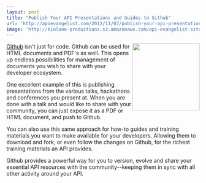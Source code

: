```yaml
---
layout: post
title: "Publish Your API Presentations and Guides to Github"
url: 'http://apievangelist.com/2012/11/07/publish-your-api-presentations-and-guides-to-github/'
image: 'http://kinlane-productions.s3.amazonaws.com/api-evangelist-site/blog/github-logo-basic.png'
---
```


[<img class="c1" src="https://s3.amazonaws.com/kinlane-productions/api-evangelist/github/github-logo.png" alt="" width="175" align="right" />][1]

[Github][2] isn't just for code. Github can be used for HTML documents and PDF's as well. This opens up endless possibilities for management of documents you wish to share with your developer ecosystem.

One excellent example of this is publishing presentations from the various talks, hackathons and conferences you present at. When you are done with a talk and would like to share with your community, you can just expose it as a PDF or HTML document, and push to Github.

You can also use this same approach for how-to guides and training materials you want to make available for your developers. Allowing them to download and fork, or even follow the changes on Github, for the richest training materials an API provides.

Github provides a powerful way for you to version, evolve and share your essential API resources with the community--keeping them in sync with all other activity around your API.

   [1]: https://github.com/ (Github)
   [2]: https://github.com/
